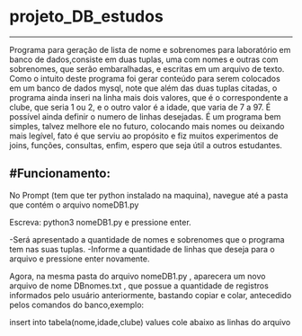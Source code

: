 # projeto_DB_estudos
---
  Programa para geração de lista de nome e sobrenomes para laboratório
em banco de dados,consiste em duas tuplas, uma com nomes e  outras com
sobrenomes, que serão embaralhadas, e escritas em um arquivo de texto.
  Como o intuito deste programa foi gerar conteúdo para serem colocados em
um banco de dados mysql, note que além das duas tuplas citadas, o programa
ainda inseri na linha mais dois valores, que é o correspondente a clube,
que seria 1 ou 2, e o outro valor é a idade, que varia de 7 a 97.
  É possível ainda definir o numero de linhas desejadas.
É um programa bem simples, talvez melhore ele no futuro, colocando mais nomes
ou deixando mais legível, fato é que serviu ao propósito e fiz muitos
experimentos de joins, funções, consultas, enfim, espero que seja útil a 
outros estudantes.

#Funcionamento:
---

No Prompt (tem que ter python instalado na maquina), navegue até a pasta que contém o arquivo nomeDB1.py

Escreva:
python3 nomeDB1.py e pressione enter.

-Será apresentado a quantidade de nomes e sobrenomes que o programa tem nas suas tuplas.
-Informe a quantidade de linhas que deseja para  o arquivo e pressione enter novamente.

Agora, na mesma pasta do arquivo nomeDB1.py , aparecera um novo arquivo de nome DBnomes.txt , que 
possue a quantidade de registros informados pelo usuário anteriormente, bastando copiar e colar, 
antecedido pelos comandos do banco,exemplo:

insert into tabela(nome,idade,clube) values 
cole abaixo as linhas do arquivo


